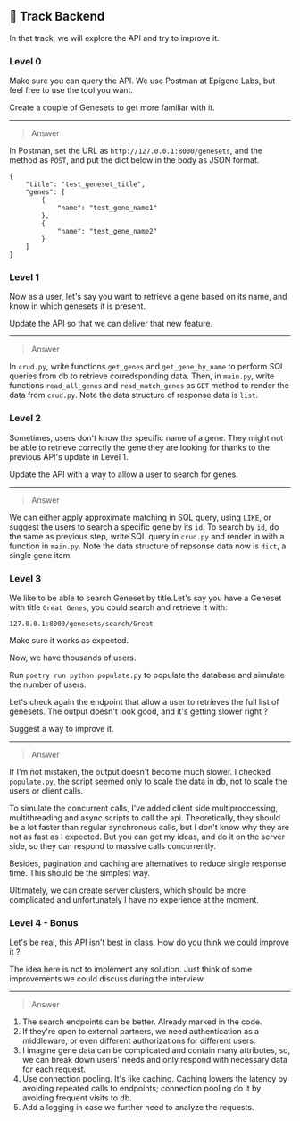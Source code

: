 ## 🐍 Track Backend

In that track, we will explore the API and try to improve it.

### Level 0

Make sure you can query the API. We use Postman at Epigene Labs, but feel free to use the tool you want.

Create a couple of Genesets to get more familiar with it. 

---
> Answer

In Postman, set the URL as `http://127.0.0.1:8000/genesets`, and the method as `POST`, and put the dict below in the body as JSON format.
```
{
    "title": "test_geneset_title",
    "genes": [
        {
            "name": "test_gene_name1"
        },
        {
            "name": "test_gene_name2"
        }
    ]
}
```

### Level 1

Now as a user, let's say you want to retrieve a gene based on its name, and know in which genesets it is present. 

Update the API so that we can deliver that new feature.

---
> Answer

In `crud.py`, write functions `get_genes` and `get_gene_by_name` to perform SQL queries from db to retrieve corredsponding data. 
Then, in `main.py`, write functions `read_all_genes` and `read_match_genes` as `GET` method to render the data from `crud.py`. Note the data structure of response data is `list`.

### Level 2

Sometimes, users don't know the specific name of a gene. They might not be able to retrieve correctly the gene they are looking for thanks to the previous API's update in Level 1. 

Update the API with a way to allow a user to search for genes.

---
> Answer

We can either apply approximate matching in SQL query, using `LIKE`, or suggest the users to search a specific gene by its `id`.
To search by `id`, do the same as previous step, write SQL query in `crud.py` and render in with a function in `main.py`. Note the data structure of repsonse data now is `dict`, a single gene item.

### Level 3

We like to be able to search Geneset by title.Let's say you have a Geneset with title `Great Genes`, you could search and retrieve it with: 

````
127.0.0.1:8000/genesets/search/Great
````
Make sure it works as expected.

Now, we have thousands of users. 

Run `poetry run python populate.py` to populate the database and simulate the number of users. 

Let's check again the endpoint that allow a user to retrieves the full list of genesets. The output doesn't look good, and it's getting slower right ? 

Suggest a way to improve it.

---
> Answer

If I'm not mistaken, the output doesn't become much slower. I checked `populate.py`, the script seemed only to scale the data in db, not to scale the users or client calls.

To simulate the concurrent calls, I've added client side multiproccessing, multithreading and async scripts to call the api. Theoretically, they should be a lot faster than regular synchronous calls, but I don't know why they are not as fast as I expected. But you can get my ideas, and do it on the server side, so they can respond to massive calls concurrently.

Besides, pagination and caching are alternatives to reduce single response time. This should be the simplest way.

Ultimately, we can create server clusters, which should be more complicated and unfortunately I have no experience at the moment.

### Level 4 - Bonus

Let's be real, this API isn't best in class. How do you think we could improve it ?

The idea here is not to implement any solution. Just think of some improvements we could discuss during the interview.

---
> Answer

1. The search endpoints can be better. Already marked in the code.
2. If they're open to external partners, we need authentication as a middleware, or even different authorizations for different users.
3. I imagine gene data can be complicated and contain many attributes, so, we can break down users' needs and only respond with necessary data for each request.
4. Use connection pooling. It's like caching. Caching lowers the latency by avoiding repeated calls to endpoints; connection pooling do it by avoiding frequent visits to db.
5. Add a logging in case we further need to analyze the requests.
